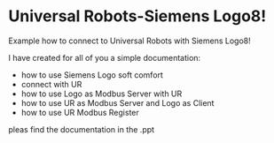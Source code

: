 # Universal Robots-Siemens Logo8!

Example how to connect to Universal Robots with Siemens Logo8! 


I have created for all of you a simple documentation:

- how to use Siemens Logo soft comfort
- connect with UR
- how to use Logo as Modbus Server with UR
- how to use UR as Modbus Server and Logo as Client
- how to use UR Modbus Register


pleas find the documentation in the .ppt
